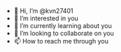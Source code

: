 - 👋 Hi, I’m @kvn27401
- 👀 I’m interested in you
- 🌱 I’m currently learning about you
- 💞️ I’m looking to collaborate on you
- 📫 How to reach me through you

<!---
kvn27401/kvn27401 is a ✨ special ✨ repository because its `README.md` (this file) appears on your GitHub profile.
You can click the Preview link to take a look at your changes.
--->
